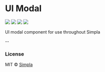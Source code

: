 # UI Modal
![][bower-badge] [![][travis-badge]][travis-url] [![][bowerdeps-badge]][bowerdeps-url] [![][npmdevdeps-badge]][npmdevdeps-url]

UI modal component for use throughout Simpla

--

### License

MIT © [Simpla](admin@simpla.io)

[bower-badge]: https://img.shields.io/bower/v/sm-helper-modal.svg
[travis-badge]: https://img.shields.io/travis/simplaio/sm-helper-modal.svg
[travis-url]: https://travis-ci.org/simplaio/sm-helper-modal
[bowerdeps-badge]: https://img.shields.io/gemnasium/simplaio/sm-helper-modal.svg
[bowerdeps-url]: https://gemnasium.com/bower/sm-helper-modal
[npmdevdeps-badge]: https://img.shields.io/david/dev/simplaio/sm-helper-modal.svg?theme=shields.io
[npmdevdeps-url]: https://david-dm.org/dev/simplaio/sm-helper-modal#info=devDependencies
